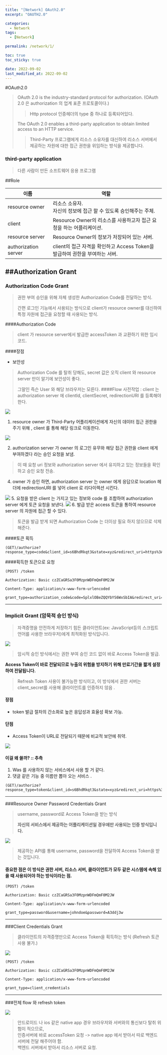 ```yaml
---
title: "[Network] OAuth2.0"
excerpt: "OAUTH2.0"

categories:
  - Network
tags:
  - [Network]

permalink: /network/1/

toc: true
toc_sticky: true

date: 2022-09-02
last_modified_at: 2022-09-02
---
```

#OAuth2.0
>OAuth 2.0 is the industry-standard protocol for authorization.
>(OAuth 2.0 은 authorization 의 업계 표준 프로토콜이다.) 
>> Http protocol 인증헤더의 type 중 하나로 등록되어있다.
>
> The OAuth 2.0 enables a third-party application to obtain limited access to an HTTP service.
>> Third-Party 프로그램에게 리소스 소유자를 대신하여 리소스 서버에서 제공하는 자원에 대한 접근 권한을 위임하는 방식을 제공합니다.
### third-party application
>다른 사람이 만든 소프트웨어 응용 프로그램
> 

##Role

| 이름              | 역할                                                  |
|-----------------|-----------------------------------------------------|
| resource owner  | 리소스 소유자. <br> 자신의 정보에 접근 할 수 있도록 승인해주는 주체.          |
| client          | Resource Owner의 리소스를 사용하고자 접근 요청을 하는 어플리케이션.        |
| resource server | Resource Owner의 정보가 저장되어 있는 서버.                     |
| authorization server  | client의 접근 자격을 확인하고 Access Token을 발급하여 권한을 부여하는 서버. |

##Authorization Grant
---
### Authorization Code Grant 
>권한 부여 승인을 위해 자체 생성한 Authorization Code를 전달하는 방식.
>
>간편 로그인 기능에서 사용되는 방식으로 client가 resource owner를 대신하여 특정 자원에 접근을 요청할 때 사용되는 방식.

####Authorization Code
>client 가 resource server에서 발급한 accessToken 과 교환하기 위한 임시 코드.
> 
####장점
 - 보안성
 > Authorization Code 를 탈취 당해도, secret 값은 오직 client 와 resource server 만이 알기에 보안성이 좋다.
 >
 > 그말인 즉슨 User 와 해당 브라우저는 모른다.
####Flow
> 사전작업 : client 는 authorization server 에 clientId, clientSecret, redirectionURI 를 등록해야한다.

![](../imgs/oauth1.png)
1. resource owner 가 Third-Party 어플리케이션에게 자신의 데이터 접근 권한을 주기 위해 , client 를 통해 해당 링크로 이동한다.

![](../imgs/oauth2.png)

2. authorization server 가 owner 의 로그인 유무와 해당 접근 권한을 client 에게 부여하겠다 라는 승인 요청을 보냄.
> 이 때 요청 uri 정보와 authorization server 에서 유지하고 있는 정보들을 확인하고 승인 요청 전송.
4. owner 가 승인 하면, authorization server 는 owner 에게 응답으로 location 헤더에 redirectionURI 를 넣어 client 로 리다이렉션 시킨다.

![](../imgs/oauth3.png)
5. 요청을 받은 client 는 가지고 있는 정보와 code 를 조합하여 authorization server 에게 토큰 요청을 보낸다.
![](../imgs/oauth4.png)
6. 발급 받은 access 토큰을 통하여 resource server 의 자원에 접근 할 수 있다.
>토큰을 발급 받게 되면 Authorization Code 는 더이상 필요 하지 않으므로 삭제 해준다. 

####토큰 획득
~~~
(GET)/authorize?response_type=code&client_id=s6BhdRkqt3&state=xyz&redirect_uri=https%3A%2F%2Fclient%2Eexample%2Ecom%2Fc
~~~
####획득한 토큰으로 요청
~~~
(POST) /token

Authorization: Basic czZCaGRSa3F0MzpnWDFmQmF0M2JW

Content-Type: application/x-www-form-urlencoded

grant_type=authorization_code&code=SplxlOBeZQQYbYS6WxSbIA&redirect_uri=https%3A%2F%2Fclient%2Eexample%2Ecom%2Fcb
~~~

---
### Implicit Grant (암묵적 승인 방식)
>자격증명을 안전하게 저장하기 힘든 클라이언트(ex: JavaScript등의 스크립트 언어를 사용한 브라우저)에게 최적화된 방식입니다.

![](../imgs/oauth5.png)

>암시적 승인 방식에서는 권한 부여 승인 코드 없이 바로 Access Token을 발급. 
> 
**Access Token이 바로 전달되므로 누출의 위험을 방지하기 위해 만료기간을 짧게 설정하여 전달됩니다.**

>Refresh Token 사용이 불가능한 방식이고, 이 방식에서 권한 서버는 client_secret를 사용해 클라이언트를 인증하지 않음 .

#### 장점
- token 발급 절차의 간소화로 높은 응답성과 효율성 확보 가능.
#### 단점
- Access Token이 URL로 전달되기 때문에 비교적 보안에 취약.

![](../imgs/oauth6.png)

#### 이걸 왜 쓸까? :: 추측
1. Was 를 사용하지 않는 서비스에서 사용 할 거 같다.
2. 댓글 같은 기능 중 이름만 뽑아 오는 서비스 .

~~~
(GET)/authorize?response_type=token&client_id=s6BhdRkqt3&state=xyz&redirect_uri=https%3A%2F%2Fclient%2Eexample%2Ecom%2Fcb
~~~

---
###Resource Owner Password Credentials Grant
> username, password로 Access Token을 받는 방식
> 
> **자신의 서비스에서 제공하는 어플리케이션일 경우에만 사용되는 인증 방식입니다.**

![](../imgs/oauth7.png)

>제공하는 API를 통해 username, password을 전달하여 Access Token을 받는 것입니다.

#### 중요한 점은 이 방식은 권한 서버, 리소스 서버, 클라이언트가 모두 같은 시스템에 속해 있을 때 사용되어야 하는 방식이라는 점.

~~~
(POST) /token

Authorization: Basic czZCaGRSa3F0MzpnWDFmQmF0M2JW

Content-Type: application/x-www-form-urlencoded

grant_type=password&username=johndoe&password=A3ddj3w
~~~
---
###Client Credentials Grant
>클라이언트의 자격증명만으로 Access Token을 획득하는 방식 (Refresh 토큰 사용 불가.)

![](../imgs/oauth8.png)

~~~
(POST) /token

Authorization: Basic czZCaGRSa3F0MzpnWDFmQmF0M2JW

Content-Type: application/x-www-form-urlencoded

grant_type=client_credentials
~~~

---
###전체 flow 와 refresh token

![](../imgs/oauth9.png)


> 안드로이드 나 ios 같은 native app 경우 브라우저와 서버와의 통신보다 탈취 위험이 적으므로, <br>
> 인증서버에 바로 accessToken 요청 -> native app 에서 받아서 따로 백엔드 서버에 전달 해주어야 함. <br>
> 백엔드 서버에서 받아서 리소스 서버로 요청.



